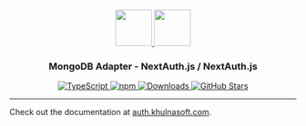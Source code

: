 <p align="center">
  <br/>
  <a href="https://auth.khulnasoft.com" target="_blank">
    <img height="64px" src="https://auth.khulnasoft.com/img/logo-sm.png" />
  </a>
  <a href="https://mongodb.com" target="_blank">
    <img height="64px" src="https://auth.khulnasoft.com/img/adapters/mongodb.svg"/>
  </a>
  <h3 align="center"><b>MongoDB Adapter</b> - NextAuth.js / NextAuth.js</a></h3>
  <p align="center" style="align: center;">
    <a href="https://npm.im/@nextauth.js/mongodb-adapter">
      <img src="https://img.shields.io/badge/TypeScript-blue?style=flat-square" alt="TypeScript" />
    </a>
    <a href="https://npm.im/@nextauth.js/mongodb-adapter">
      <img alt="npm" src="https://img.shields.io/npm/v/@nextauth.js/mongodb-adapter?color=green&label=@nextauth.js/mongodb-adapter&style=flat-square">
    </a>
    <a href="https://www.npmtrends.com/@nextauth.js/mongodb-adapter">
      <img src="https://img.shields.io/npm/dm/@nextauth.js/mongodb-adapter?label=%20downloads&style=flat-square" alt="Downloads" />
    </a>
    <a href="https://github.com/khulnasoft/nextdev/stargazers">
      <img src="https://img.shields.io/github/stars/khulnasoft/nextdev?style=flat-square" alt="GitHub Stars" />
    </a>
  </p>
</p>

---

Check out the documentation at [auth.khulnasoft.com](https://auth.khulnasoft.com/reference/adapter/mongodb).

